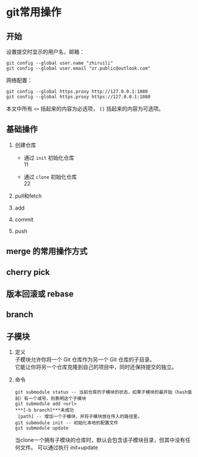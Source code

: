 # git常用操作

## 开始

设置提交时显示的用户名，邮箱：
```
git config --global user.name "zhiruili"
git config --global user.email "zr.public@outlook.com"
```
网络配置：
```
git config --global https.proxy http://127.0.0.1:1080
git config --global https.proxy https://127.0.0.1:1080
```
本文中所有 `<>` 括起来的内容为必选项， `[]` 括起来的内容为可选项。

## 基础操作

1. 创建仓库  
    - 通过 `init` 初始化仓库  
    11

    - 通过 `clone` 初始化仓库  
    22

2. pull和fetch

3. add

4. commit

5. push

## merge 的常用操作方式

## cherry pick

## 版本回滚或 rebase

## branch

## 子模块

1. 定义  
    子模块允许你将一个 Git 仓库作为另一个 Git 仓库的子目录。   
    它能让你将另一个仓库克隆到自己的项目中，同时还保持提交的独立。

2. 命令
    ```
    git submodule status -- 当前仓库的子模块的状态，如果子模块的最开始（hash值前）有一个减号，则表明这个子模块
    git submodule add <url> 
    ***[-b branch]***未成功
     [path] -- 增加一个子模块，并将子模块放在传入的路径里。
    git submodule init -- 初始化本地的配置文件
    git submodule update
    ```

    当clone一个拥有子模块的仓库时，默认会包含该子模块目录，但其中没有任何文件。
    可以通过执行 init+update